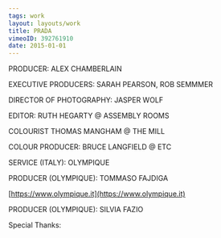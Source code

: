 ```yaml
---
tags: work
layout: layouts/work
title: PRADA
vimeoID: 392761910
date: 2015-01-01
---
```


PRODUCER: ALEX CHAMBERLAIN 

EXECUTIVE PRODUCERS: SARAH PEARSON, ROB SEMMMER 

DIRECTOR OF PHOTOGRAPHY: JASPER WOLF 

EDITOR: RUTH HEGARTY @ ASSEMBLY ROOMS 

COLOURIST	THOMAS MANGHAM @ THE MILL 

COLOUR PRODUCER: BRUCE LANGFIELD @ ETC 

SERVICE (ITALY): OLYMPIQUE 

PRODUCER (OLYMPIQUE): TOMMASO FAJDIGA 

[https://www.olympique.it](https://www.olympique.it)

PRODUCER (OLYMPIQUE): SILVIA FAZIO 

Special Thanks:



